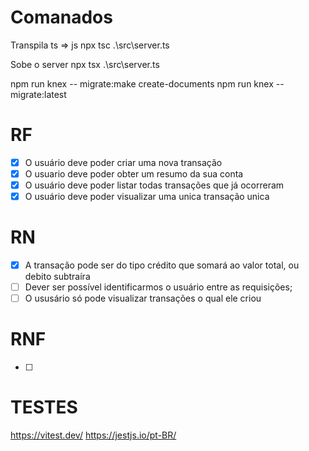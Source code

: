 # Comanados
Transpila ts => js
npx tsc .\src\server.ts

Sobe o server
npx tsx .\src\server.ts


npm run knex -- migrate:make create-documents
npm run knex -- migrate:latest


# RF

- [x] O usuário deve poder criar uma nova transação
- [x] O usuario deve poder obter um resumo da sua conta
- [x] O usuário deve poder listar todas transações que já ocorreram
- [x] O usuário deve poder visualizar uma unica transação unica

# RN

- [x] A transação pode ser do tipo crédito que somará ao valor total, ou debito subtraíra
- [ ] Dever ser possível identificarmos o usuário entre as requisições;
- [ ] O ususário só pode visualizar transações o qual ele criou

# RNF

- [ ] 

# TESTES
https://vitest.dev/
https://jestjs.io/pt-BR/

